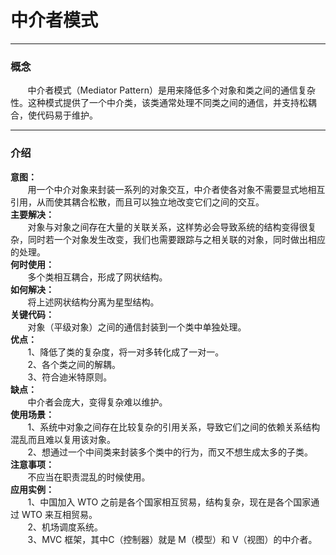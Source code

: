 # 中介者模式
<hr/>

### 概念
<p>&nbsp;&nbsp;&nbsp;&nbsp;&nbsp;&nbsp;&nbsp;中介者模式（Mediator Pattern）是用来降低多个对象和类之间的通信复杂性。这种模式提供了一个中介类，该类通常处理不同类之间的通信，并支持松耦合，使代码易于维护。
</p>
<hr>

### 介绍
<b>意图：</b><br/>
&nbsp;&nbsp;&nbsp;&nbsp;&nbsp;&nbsp;&nbsp;用一个中介对象来封装一系列的对象交互，中介者使各对象不需要显式地相互引用，从而使其耦合松散，而且可以独立地改变它们之间的交互。<br/>
<b>主要解决：</b><br/>
&nbsp;&nbsp;&nbsp;&nbsp;&nbsp;&nbsp;&nbsp;对象与对象之间存在大量的关联关系，这样势必会导致系统的结构变得很复杂，同时若一个对象发生改变，我们也需要跟踪与之相关联的对象，同时做出相应的处理。<br/>
<b>何时使用：</b><br/>
&nbsp;&nbsp;&nbsp;&nbsp;&nbsp;&nbsp;&nbsp;多个类相互耦合，形成了网状结构。<br/>
<b>如何解决：</b><br/>
&nbsp;&nbsp;&nbsp;&nbsp;&nbsp;&nbsp;&nbsp;将上述网状结构分离为星型结构。<br/>
<b>关键代码：</b><br/>
&nbsp;&nbsp;&nbsp;&nbsp;&nbsp;&nbsp;&nbsp;对象（平级对象）之间的通信封装到一个类中单独处理。<br/>
<b>优点：</b><br/>
&nbsp;&nbsp;&nbsp;&nbsp;&nbsp;&nbsp;&nbsp;1、降低了类的复杂度，将一对多转化成了一对一。<br/>
&nbsp;&nbsp;&nbsp;&nbsp;&nbsp;&nbsp;&nbsp;2、各个类之间的解耦。<br/>
&nbsp;&nbsp;&nbsp;&nbsp;&nbsp;&nbsp;&nbsp;3、符合迪米特原则。<br/>
<b>缺点：</b><br/>
&nbsp;&nbsp;&nbsp;&nbsp;&nbsp;&nbsp;&nbsp;中介者会庞大，变得复杂难以维护。<br/>
<b>使用场景：</b><br/>
&nbsp;&nbsp;&nbsp;&nbsp;&nbsp;&nbsp;&nbsp;1、系统中对象之间存在比较复杂的引用关系，导致它们之间的依赖关系结构混乱而且难以复用该对象。<br/>
&nbsp;&nbsp;&nbsp;&nbsp;&nbsp;&nbsp;&nbsp;2、想通过一个中间类来封装多个类中的行为，而又不想生成太多的子类。<br/>
<b>注意事项：</b><br/>
&nbsp;&nbsp;&nbsp;&nbsp;&nbsp;&nbsp;&nbsp;不应当在职责混乱的时候使用。<br/>
<b>应用实例：</b><br/>
&nbsp;&nbsp;&nbsp;&nbsp;&nbsp;&nbsp;&nbsp;1、中国加入 WTO 之前是各个国家相互贸易，结构复杂，现在是各个国家通过 WTO 来互相贸易。<br/>
&nbsp;&nbsp;&nbsp;&nbsp;&nbsp;&nbsp;&nbsp;2、机场调度系统。<br/>
&nbsp;&nbsp;&nbsp;&nbsp;&nbsp;&nbsp;&nbsp;3、MVC 框架，其中C（控制器）就是 M（模型）和 V（视图）的中介者。<br/>